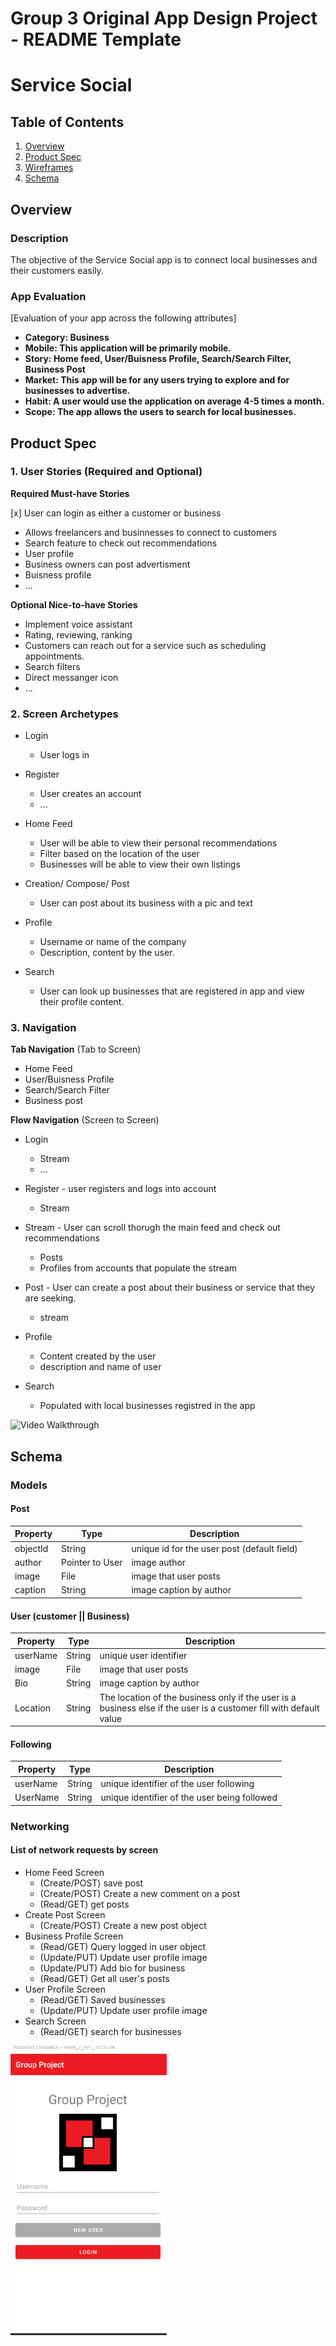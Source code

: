 Group 3 Original App Design Project - README Template 
===

# Service Social

## Table of Contents
1. [Overview](#Overview)
1. [Product Spec](#Product-Spec)
1. [Wireframes](#Wireframes)
2. [Schema](#Schema)

## Overview
### Description
The objective of the Service Social app is to connect local businesses and their customers easily. 

### App Evaluation
[Evaluation of your app across the following attributes]
- **Category: Business**
- **Mobile: This application will be primarily mobile.**
- **Story: Home feed, User/Buisness Profile, Search/Search Filter, Business Post**
- **Market: This app will be for any users trying to explore and for businesses to advertise.**
- **Habit: A user would use the application on average 4-5 times a month.**
- **Scope: The app allows the users to search for local businesses.**

## Product Spec

### 1. User Stories (Required and Optional)

**Required Must-have Stories**

[x] User can login as either a customer or business 
* Allows freelancers and businnesses to connect to customers 
* Search feature to check out recommendations
* User profile
* Business owners can post advertisment
* Buisness profile 
* ...

**Optional Nice-to-have Stories**

* Implement voice assistant
* Rating, reviewing, ranking
* Customers can reach out for a service such as scheduling appointments.
* Search filters
* Direct messanger icon
* ...

### 2. Screen Archetypes

* Login
   * User logs in 
* Register
   * User creates an account
   * ...
* Home Feed
   * User will be able to view their personal recommendations
   * Filter based on the location of the user
   * Businesses will be able to view their own listings

* Creation/ Compose/ Post
    * User can post about its business with a pic and text

* Profile
   * Username or name of the company
   * Description, content by the user.

* Search
    * User can look up businesses that are registered in app and view their profile content.



### 3. Navigation

**Tab Navigation** (Tab to Screen)

* Home Feed 
* User/Buisness Profile
* Search/Search Filter
* Business post


**Flow Navigation** (Screen to Screen)

* Login
   * Stream
   * ...
* Register - user registers and logs into account
   * Stream
* Stream - User can scroll thorugh the main feed and check out recommendations
    * Posts
    * Profiles from accounts that populate the stream
* Post - User can create a post about their business or service that they are seeking.
    * stream
* Profile
    * Content created by the user
    * description and name of user

* Search
    * Populated with local businesses registred in the app 
   
   
<img src='wireframe.png' title='APP Wireframe' width='' alt='Video Walkthrough' />

## Schema 
### Models
#### Post

   | Property      | Type     | Description |
   | ------------- | -------- | ------------|
   | objectId      | String   | unique id for the user post (default field) |
   | author        | Pointer to User| image author |
   | image         | File     | image that user posts |
   | caption       | String   | image caption by author |
   
#### User (customer || Business)
   | Property      | Type     | Description |
   | ------------- | -------- | ------------|
   | userName       | String   | unique user identifier |
   | image         | File     | image that user posts |
   | Bio       | String   | image caption by author |
   | Location       | String   | The location of the business only if the user is a business else if the user is a customer fill with default value|
   
   #### Following
   | Property      | Type     | Description |
   | ------------- | -------- | ------------|
   | userName       | String   | unique identifier of the user following |
   | UserName         | String     | unique identifier of the user being followed |
   
### Networking
#### List of network requests by screen
   - Home Feed Screen
      - (Create/POST) save post
      - (Create/POST) Create a new comment on a post
      - (Read/GET) get posts
   - Create Post Screen
      - (Create/POST) Create a new post object
   - Business Profile Screen
      - (Read/GET) Query logged in user object
      - (Update/PUT) Update user profile image
      - (Update/PUT) Add bio for business
      - (Read/GET) Get all user's posts
   - User Profile Screen
      - (Read/GET) Saved businesses
      - (Update/PUT) Update user profile image
   - Search Screen
      - (Read/GET) search for businesses


<img src=Project.gif width=250><br>
